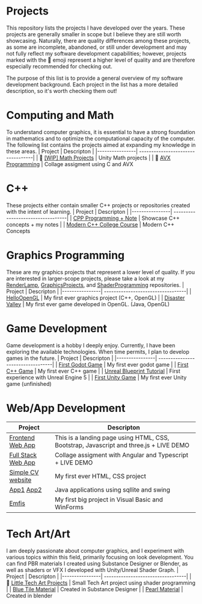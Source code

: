 # Projects

This repository lists the projects I have developed over the years. These projects are generally smaller in scope but I believe they are still worth showcasing. Naturally, there are quality differences among these projects, as some are incomplete, abandoned, or still under development and may not fully reflect my software development capabilities; however, projects marked with the 🌟 emoji represent a higher level of quality and are therefore especially recommended for checking out.

The purpose of this list is to provide a general overview of my software development background. Each project in the list has a more detailed description, so it's worth checking them out!

# Computing and Math 
To understand computer graphics, it is essential to have a strong foundation in mathematics and to optimize the computational capacity of the computer. The following list contains the projects aimed at expanding my knowledge in these areas.
| Project        | Descripton                      |
|----------------| ----------------------------------|
| 🌟 [[WIP] Math Projects](https://github.com/martonban/MathProjects)                               | Unity Math projects |
| 🌟 [AVX Programming](https://github.com/martonban/AVX_Programing_Uni)                                |  Collage assigment using C and AVX     


# C++
These projects either contain smaller C++ projects or repositories created with the intent of learning.
| Project        | Descripton                      |
|----------------| ----------------------------------|
| [CPP Programming + Note](https://github.com/martonban/CPP_Programming)                            | Showcase C++ concepts + my notes            |
| [Modern C++ College Course](https://github.com/martonban/CppUniCourse)                            | Modern C++ Concepts       

# Graphics Programming
These are my graphics projects that represent a lower level of quality. If you are interested in larger-scope projects, please take a look at my [RenderLamp](https://github.com/martonban/RenderLamp), [GraphicsProjects](https://github.com/martonban/GraphicsProjects), and [ShaderProgramming](https://github.com/martonban/ShaderProgramming) repositories.
| Project        | Descripton                      |
|----------------| ----------------------------------|
| [HelloOpenGL](https://github.com/martonban/HelloOpenGL)                                    | My first ever graphics project (C++, OpenGL)              |
| [Disaster Valley](https://github.com/martonban/Disaster_Valley)                            | My first ever game developed in OpenGL. (Java, OpenGL)     


# Game Development 
Game development is a hobby I deeply enjoy. Currently, I have been exploring the available technologies. When time permits, I plan to develop games in the future.
| Project        | Descripton                      |
|----------------| ----------------------------------|
| [First Godot Game](https://github.com/martonban/FirstGodotGame)                                 | My first ever godot game                  |
| [First C++ Game](https://github.com/martonban/CPP_Fundamentals_Game_Programming_For_Beginners)  | My first ever C++ game                    |
| [Unreal Blueprint Tutorial](https://github.com/martonban/UnrealBlueprintTutorial)               | First experience with Unreal Engine 5     |
| [First Unity Game](https://github.com/martonban/UnityGameTutorial)                              | My first ever Unity game (unfinished)                    

# Web/App Development

| Project        | Descripton                      |
|----------------| ----------------------------------|
| [Frontend Web App](https://github.com/martonban/UniWebTechnologiesAssigment)       | This is a landing page using HTML, CSS, Bootstrap, Javascript and three.js + LIVE DEMO          |
| [Full Stack Web App](https://github.com/martonban/FullStackWebAppUniAssignment)   | Collage assigment with Angular and Typescript + LIVE DEMO                     |
| [Simple CV website](https://github.com/martonban/SimpleCV_PortfolioProject)       | My first ever HTML, CSS project                                   |
| [App1](https://github.com/martonban/Uni_Java_Assignment) [App2](https://github.com/martonban/Uni_DBII_Assignment)        | Java applications using sqllite and swing                  |
| [Emfis](https://github.com/martonban/Emfis)                                       | My first big project in Visual Basic and WinForms                  |


# Tech Art/Art
I am deeply passionate about computer graphics, and I experiment with various topics within this field, primarily focusing on look development. You can find PBR materials I created using Substance Designer or Blender, as well as shaders or VFX I developed with Unity/Unreal Shader Graph.
| Project        | Descripton                                                                                                                 |
|----------------| ----------------------------------|
| 🌟 [Little Tech Art Projects](https://github.com/martonban/LittleTechnicalArtProjects)           | Small Tech Art project using shader programming      |
| [Blue Tile Material](https://x.com/marton_ban/status/1858596984946643241)                        | Created in Substance Designer       |
| [Pearl Material](https://www.artstation.com/artwork/Ezw8z8)                                      | Created in blender

